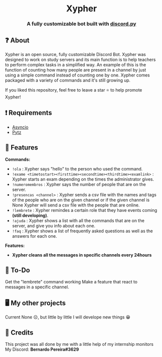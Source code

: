 <h1 align="center">
  <br>
      Xypher
  <br>
</h1>

<h3 align=center>A fully customizable bot built with <a href=https://discordpy.readthedocs.io/en/stable/>discord.py</a></h3>


❓ About
------------
Xypher is an open source, fully customizable Discord Bot. Xypher was designed to work on study servers and its main function is to help teachers to perform complex tasks in a simplified way. An example of this is the function of counting how many people are present in a channel by just using a simple command instead of counting one by one. 
Xypher comes packaged with a variety of commands and it's still growing up.

If you liked this repository, feel free to leave a star ⭐ to help promote Xypher!

❗ Requirements
----------------

- [Asyncio](https://docs.python.org/3/library/asyncio.html)
- [Pytz](https://pypi.org/project/pytz/)


📜 Features
------------

**Commands:**

*   `!ola` : Xypher says "hello" to the person who used the command.
*   `!exame <timetostart><firsttime><secondtime><thirdtime><examlink>` : Xypher starts an exam depending on the times the administrator gives.
*   `!numeromembros` : Xypher says the number of people that are on the server.
*   `!presencas <channel>` : Xypher sends a csv file with the names and tags of the people who are on the given channel or if the given channel is None Xypher will send a csv file with the people that are online.
*   `!lembrete` : Xypher remindes a certain role that they have events coming **(still developing)**.
*   `!ajuda` : Xypher shows a list with all the commands that are on the server, and give you info about each one.
*   `!faq` : Xypher shows a list of frequently asked questions as well as the answers for each one.
 
**Features:**

  * **Xypher cleans all the messages in specific channels every 24hours** 


📝 To-Do
--------------
Get the "lembrete" command working 
Make a feature that react to messages in a specific channel.

🖥️ My other projects
-----------------------
Current None ☹️, but little by little I will develope new things 😁

📖 Credits
----------------------
This project was all done by me with a little help of my internship monitors
My Discord: **Bernardo Pereira#3629**
